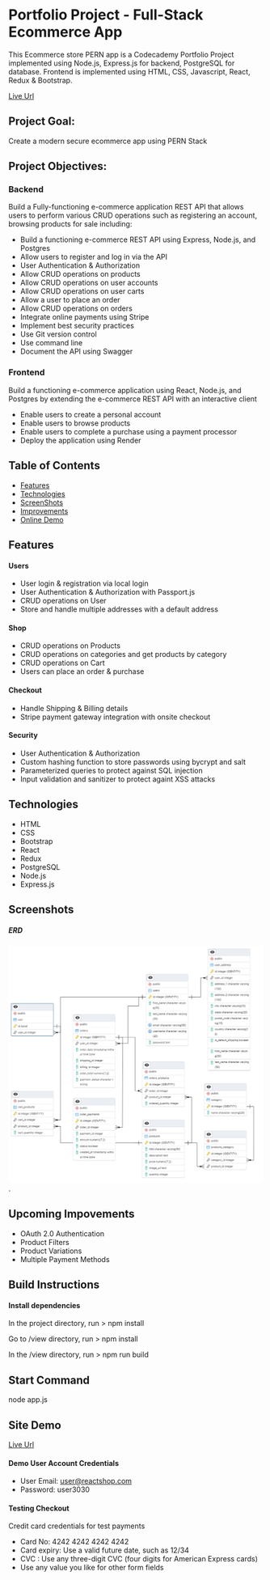 # Portfolio Project - Full-Stack Ecommerce App

This Ecommerce store PERN app is a Codecademy Portfolio Project implemented using Node.js, Express.js for backend, PostgreSQL for database. Frontend is implemented using HTML, CSS, Javascript, React, Redux & Bootstrap.

[Live Url](https://ecommerce-pern-app-isam.onrender.com/)

## Project Goal:

Create a modern secure ecommerce app using PERN Stack

## Project Objectives:

### Backend

Build a Fully-functioning e-commerce application REST API that allows users to perform various CRUD operations such as registering an account, browsing products for sale including:

- Build a functioning e-commerce REST API using Express, Node.js, and Postgres
- Allow users to register and log in via the API
- User Authentication & Authorization
- Allow CRUD operations on products
- Allow CRUD operations on user accounts
- Allow CRUD operations on user carts
- Allow a user to place an order
- Allow CRUD operations on orders
- Integrate online payments using Stripe
- Implement best security practices
- Use Git version control
- Use command line
- Document the API using Swagger

### Frontend

Build a functioning e-commerce application using React, Node.js, and Postgres by extending the e-commerce REST API with an interactive client

- Enable users to create a personal account
- Enable users to browse products
- Enable users to complete a purchase using a payment processor 
- Deploy the application using Render


## Table of Contents

- [Features](#features)
- [Technologies](#technologies)
- [ScreenShots](#screenshots)
- [Improvements](#upcoming-improvements)
- [Online Demo](#site-demo)

## Features 

#### Users

- User login & registration via local login
- User Authentication & Authorization with Passport.js
- CRUD operations on User
- Store and handle multiple addresses with a default address

#### Shop

- CRUD operations on Products
- CRUD operations on categories and get products by category
- CRUD operations on Cart
- Users can place an order & purchase

#### Checkout

- Handle Shipping & Billing details
- Stripe payment gateway integration with onsite checkout


#### Security

- User Authentication & Authorization
- Custom hashing function to store passwords using bycrypt and salt
- Parameterized queries to protect against SQL injection
- Input validation and sanitizer to protect againt XSS attacks


## Technologies

- HTML
- CSS
- Bootstrap
- React
- Redux
- PostgreSQL
- Node.js
- Express.js


## Screenshots

##### ERD

![Database Design ERD](/erd.png "ERD for Database").


## Upcoming Impovements

- OAuth 2.0 Authentication
- Product Filters
- Product Variations
- Multiple Payment Methods


## Build Instructions

#### Install dependencies

In the project directory, run > npm install

Go to /view directory, run > npm install

In the /view directory, run > npm run build

## Start Command

node app.js


## Site Demo

[Live Url](https://ecommerce-pern-app-isam.onrender.com/)

#### Demo User Account Credentials

- User Email: user@reactshop.com
- Password: user3030

#### Testing Checkout

Credit card credentials for test payments

- Card No: 4242 4242 4242 4242
- Card expiry: Use a valid future date, such as 12/34
- CVC : Use any three-digit CVC (four digits for American Express cards)
- Use any value you like for other form fields
